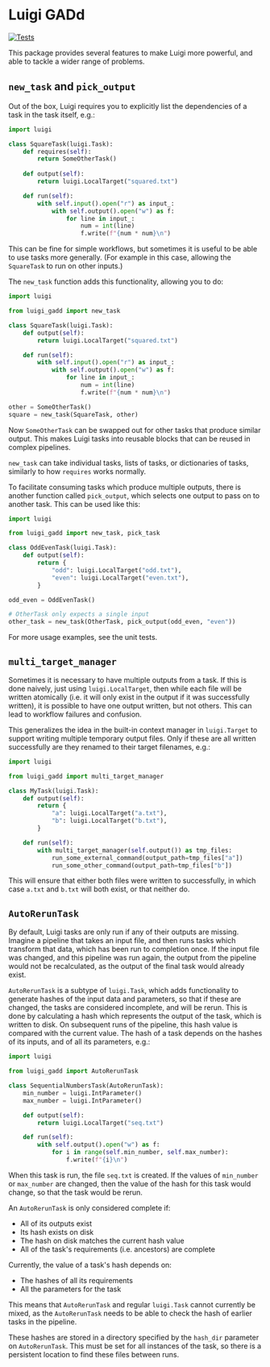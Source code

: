 # Luigi GADd

[![Tests](https://github.com/mikelynch/luigi-gadd/actions/workflows/python-tests.yml/badge.svg)](https://github.com/mikelynch/luigi-gadd/actions/workflows/python-tests.yml)

This package provides several features to make Luigi more powerful,
and able to tackle a wider range of problems.

## `new_task` and `pick_output`

Out of the box, Luigi requires you to explicitly list
the dependencies of a task in the task itself, e.g.:

```python
import luigi

class SquareTask(luigi.Task):
    def requires(self):
        return SomeOtherTask()
    
    def output(self):
        return luigi.LocalTarget("squared.txt")

    def run(self):
        with self.input().open("r") as input_:
            with self.output().open("w") as f:
                for line in input_:
                    num = int(line)
                    f.write(f"{num * num}\n")
```

This can be fine for simple workflows,
but sometimes it is useful to be able to use tasks more generally.
(For example in this case, allowing the `SquareTask` to run on other inputs.)

The `new_task` function adds this functionality, allowing you to do:

```python
import luigi

from luigi_gadd import new_task

class SquareTask(luigi.Task):
    def output(self):
        return luigi.LocalTarget("squared.txt")

    def run(self):
        with self.input().open("r") as input_:
            with self.output().open("w") as f:
                for line in input_:
                    num = int(line)
                    f.write(f"{num * num}\n")

other = SomeOtherTask()
square = new_task(SquareTask, other)
```

Now `SomeOtherTask` can be swapped out for other tasks
that produce similar output.
This makes Luigi tasks into reusable blocks
that can be reused in complex pipelines.

`new_task` can take individual tasks, lists of tasks, or dictionaries of tasks,
similarly to how `requires` works normally.

To facilitate consuming tasks which produce multiple outputs,
there is another function called `pick_output`,
which selects one output to pass on to another task.
This can be used like this:

```python
import luigi

from luigi_gadd import new_task, pick_task

class OddEvenTask(luigi.Task):
    def output(self):
        return {
            "odd": luigi.LocalTarget("odd.txt"),
            "even": luigi.LocalTarget("even.txt"),
        }

odd_even = OddEvenTask()

# OtherTask only expects a single input
other_task = new_task(OtherTask, pick_output(odd_even, "even"))
```

For more usage examples, see the unit tests.

## `multi_target_manager`

Sometimes it is necessary to have multiple outputs from a task.
If this is done naively, just using `luigi.LocalTarget`,
then while each file will be written atomically
(i.e. it will only exist in the output if it was successfully written),
it is possible to have one output written, but not others.
This can lead to workflow failures and confusion.

This generalizes the idea in the built-in context manager in `luigi.Target`
to support writing multiple temporary output files.
Only if these are all written successfully
are they renamed to their target filenames, e.g.:

```python
import luigi

from luigi_gadd import multi_target_manager

class MyTask(luigi.Task):
    def output(self):
        return {
            "a": luigi.LocalTarget("a.txt"),
            "b": luigi.LocalTarget("b.txt"),
        }

    def run(self):
        with multi_target_manager(self.output()) as tmp_files:
            run_some_external_command(output_path=tmp_files["a"])
            run_some_other_command(output_path=tmp_files["b"])
```

This will ensure that either both files were written to successfully,
in which case `a.txt` and `b.txt` will both exist,
or that neither do.

## `AutoRerunTask`

By default, Luigi tasks are only run if any of their outputs are missing.
Imagine a pipeline that takes an input file,
and then runs tasks which transform that data,
which has been run to completion once.
If the input file was changed,
and this pipeline was run again,
the output from the pipeline would not be recalculated,
as the output of the final task would already exist.

`AutoRerunTask` is a subtype of `luigi.Task`,
which adds functionality to generate hashes of
the input data and parameters,
so that if these are changed,
the tasks are considered incomplete,
and will be rerun.
This is done by calculating a hash which represents the output of the task,
which is written to disk.
On subsequent runs of the pipeline,
this hash value is compared with the current value.
The hash of a task depends on
the hashes of its inputs,
and of all its parameters, e.g.:

```python
import luigi

from luigi_gadd import AutoRerunTask

class SequentialNumbersTask(AutoRerunTask):
    min_number = luigi.IntParameter()
    max_number = luigi.IntParameter()

    def output(self):
        return luigi.LocalTarget("seq.txt")

    def run(self):
        with self.output().open("w") as f:
            for i in range(self.min_number, self.max_number):
                f.write(f"{i}\n")
```

When this task is run, the file `seq.txt` is created.
If the values of `min_number` or `max_number` are changed,
then the value of the hash for this task would change,
so that the task would be rerun.

An `AutoRerunTask` is only considered complete if:
* All of its outputs exist
* Its hash exists on disk
* The hash on disk matches the current hash value
* All of the task's requirements (i.e. ancestors) are complete

Currently, the value of a task's hash depends on:
* The hashes of all its requirements
* All the parameters for the task

This means that `AutoRerunTask` and regular `luigi.Task` cannot currently be mixed,
as the `AutoRerunTask` needs to be able to check the hash of earlier tasks
in the pipeline.

These hashes are stored in a directory specified by
the `hash_dir` parameter on `AutoRerunTask`.
This must be set for all instances of the task,
so there is a persistent location to find these files between runs.
